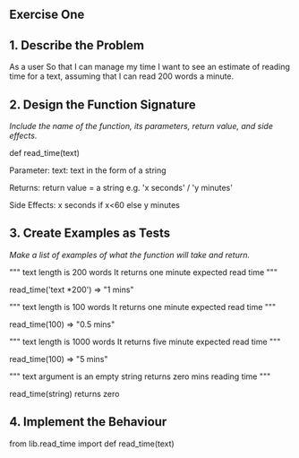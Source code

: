 ## Exercise One

## 1. Describe the Problem

As a user
So that I can manage my time
I want to see an estimate of reading time for a text, assuming that I can read 200 words a minute.

## 2. Design the Function Signature

_Include the name of the function, its parameters, return value, and side effects._

def read_time(text)

Parameter:
    text: text in the form of a string

Returns:
    return value = a string e.g. 'x seconds' / 'y minutes'

Side Effects:
    x seconds if x<60 else y minutes

## 3. Create Examples as Tests

_Make a list of examples of what the function will take and return._

"""
text length is 200 words
It returns one minute expected read time
"""

read_time('text *200') => "1 mins"

"""
text length is 100 words
It returns one minute expected read time
"""

read_time(100) => "0.5 mins"

"""
text length is 1000 words
It returns five minute expected read time
"""

read_time(100) => "5 mins"

"""
text argument is an empty string returns zero mins reading time
"""

read_time(string) returns zero

## 4. Implement the Behaviour

from lib.read_time import 
def read_time(text)



